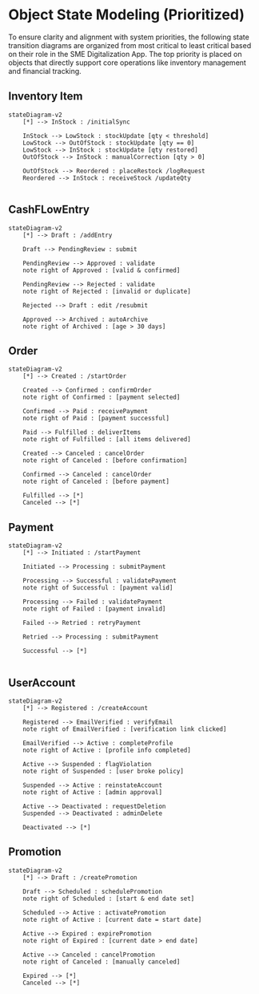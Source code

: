 # Object State Modeling (Prioritized)

To ensure clarity and alignment with system priorities, the following state transition diagrams are organized from most critical to least critical based on their role in the SME Digitalization App. The top priority is placed on objects that directly support core operations like inventory management and financial tracking.
## Inventory Item
```mermaid
stateDiagram-v2
    [*] --> InStock : /initialSync

    InStock --> LowStock : stockUpdate [qty < threshold]
    LowStock --> OutOfStock : stockUpdate [qty == 0]
    LowStock --> InStock : stockUpdate [qty restored]
    OutOfStock --> InStock : manualCorrection [qty > 0]

    OutOfStock --> Reordered : placeRestock /logRequest
    Reordered --> InStock : receiveStock /updateQty


```
## CashFLowEntry
```mermaid
stateDiagram-v2
    [*] --> Draft : /addEntry

    Draft --> PendingReview : submit

    PendingReview --> Approved : validate  
    note right of Approved : [valid & confirmed]

    PendingReview --> Rejected : validate  
    note right of Rejected : [invalid or duplicate]

    Rejected --> Draft : edit /resubmit

    Approved --> Archived : autoArchive  
    note right of Archived : [age > 30 days]

```
## Order
```mermaid
stateDiagram-v2
    [*] --> Created : /startOrder

    Created --> Confirmed : confirmOrder  
    note right of Confirmed : [payment selected]

    Confirmed --> Paid : receivePayment  
    note right of Paid : [payment successful]

    Paid --> Fulfilled : deliverItems  
    note right of Fulfilled : [all items delivered]

    Created --> Canceled : cancelOrder  
    note right of Canceled : [before confirmation]

    Confirmed --> Canceled : cancelOrder  
    note right of Canceled : [before payment]

    Fulfilled --> [*]
    Canceled --> [*]

```
## Payment
```mermaid
stateDiagram-v2
    [*] --> Initiated : /startPayment

    Initiated --> Processing : submitPayment

    Processing --> Successful : validatePayment  
    note right of Successful : [payment valid]

    Processing --> Failed : validatePayment  
    note right of Failed : [payment invalid]

    Failed --> Retried : retryPayment

    Retried --> Processing : submitPayment

    Successful --> [*]


```

## UserAccount
```mermaid
stateDiagram-v2
    [*] --> Registered : /createAccount

    Registered --> EmailVerified : verifyEmail  
    note right of EmailVerified : [verification link clicked]

    EmailVerified --> Active : completeProfile  
    note right of Active : [profile info completed]

    Active --> Suspended : flagViolation  
    note right of Suspended : [user broke policy]

    Suspended --> Active : reinstateAccount  
    note right of Active : [admin approval]

    Active --> Deactivated : requestDeletion  
    Suspended --> Deactivated : adminDelete

    Deactivated --> [*]

```
## Promotion
```mermaid
stateDiagram-v2
    [*] --> Draft : /createPromotion

    Draft --> Scheduled : schedulePromotion  
    note right of Scheduled : [start & end date set]

    Scheduled --> Active : activatePromotion  
    note right of Active : [current date = start date]

    Active --> Expired : expirePromotion  
    note right of Expired : [current date > end date]

    Active --> Canceled : cancelPromotion  
    note right of Canceled : [manually canceled]

    Expired --> [*]
    Canceled --> [*]

```
